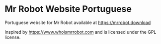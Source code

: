 Mr Robot Website Portuguese
====================

Portuguese website for Mr Robot available at https://mrrobot.download 

Inspired by https://www.whoismrrobot.com and is licensed under the GPL license.
